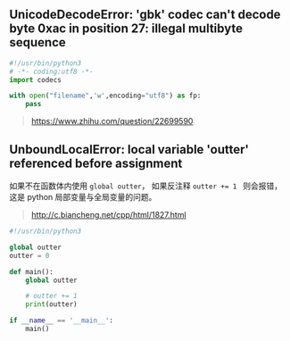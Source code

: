 ## UnicodeDecodeError: 'gbk' codec can't decode byte 0xac in position 27: illegal multibyte sequence

```python
#!/usr/bin/python3
# -*- coding:utf8 -*-
import codecs

with open("filename",'w',encoding="utf8") as fp:
    pass
```

> https://www.zhihu.com/question/22699590


## UnboundLocalError: local variable 'outter' referenced before assignment

如果不在函数体内使用 `global outter`， 如果反注释 `outter += 1 ` 则会报错， 这是 python 局部变量与全局变量的问题。

> http://c.biancheng.net/cpp/html/1827.html

```python
#!/usr/bin/python3

global outter
outter = 0

def main():
    global outter

    # outter += 1
    print(outter)

if __name__ == '__main__':
    main()

```

